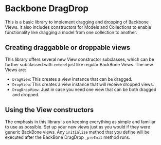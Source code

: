 # Backbone DragDrop

This is a basic library to implement dragging and dropping of Backbone Views. It also includes constructors for Models and Collections to enable functionality like dragging a model from one collection to another.

## Creating draggabble or droppable views

This library offers several new View constructor subclasses, which can be further subclassed with `extend` just like regular BackBone Views. The new Views are:

- `DragView`: This creates a view instance that can be dragged.
- `DropView`: This creates a view instance that will receive dropped views.
- `DragDropView`: Just in case you need one view that can be both dragged and dropped.

## Using the View constructors

The emphasis in this library is on keeping everything as simple and familiar to use as possible. Set up your new views just as you would if they were generic BackBone views. Any `initialize` method that you define will be executed after the BackBone DragDrop `_preInit` method runs. 
